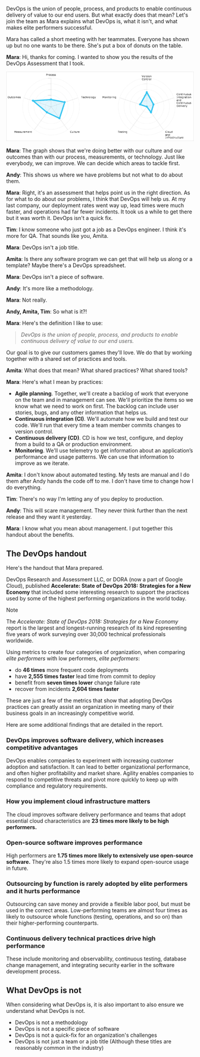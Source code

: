 DevOps is the union of people, process, and products to enable continuous delivery of value to our end users. But what exactly does that mean? Let's join the team as Mara explains what DevOps is, what it isn't, and what makes elite performers successful.

Mara has called a short meeting with her teammates. Everyone has shown up but no one wants to be there. She's put a box of donuts on the table.

**Mara**: Hi, thanks for coming. I wanted to show you the results of the DevOps Assessment that I took.

![The team's progress for each of the Self-Assessment categories](../media/2-assessment-results.png)

**Mara**: The graph shows that we're doing better with our culture and our outcomes than with our process, measurements, or technology. Just like everybody, we can improve. We can decide which areas to tackle first.

**Andy**: This shows us where we have problems but not what to do about them.

**Mara**: Right, it's an assessment that helps point us in the right direction. As for what to do about our problems, I think that DevOps will help us. At my last company, our deployment rates went way up, lead times were much faster, and operations had far fewer incidents. It took us a while to get there but it was worth it. DevOps isn't a quick fix.

**Tim**: I know someone who just got a job as a DevOps engineer. I think it's more for QA. That sounds like you, Amita.

**Mara**: DevOps isn't a job title.

**Amita**: Is there any software program we can get that will help us along or a template? Maybe there's a DevOps spreadsheet.

**Mara**: DevOps isn't a piece of software.

**Andy**: It's more like a methodology.

**Mara**: Not really.

**Andy, Amita, Tim**: So what is it?!

**Mara**: Here's the definition I like to use:

> _DevOps is the union of people, process, and products to enable continuous delivery of value to our end users._

Our goal is to give our customers games they'll love. We do that by working together with a shared set of practices and tools.

**Amita**: What does that mean? What shared practices? What shared tools?

**Mara**: Here's what I mean by practices:

- **Agile planning**. Together, we'll create a backlog of work that everyone on the team and in management can see. We'll prioritize the items so we know what we need to work on first. The backlog can include user stories, bugs, and any other information that helps us.
- **Continuous integration (CI)**. We'll automate how we build and test our code. We'll run that every time a team member commits changes to version control.
- **Continuous delivery (CD)**. CD is how we test, configure, and deploy from a build to a QA or production environment.
- **Monitoring**. We'll use telemetry to get information about an application’s performance and usage patterns. We can use that information to improve as we iterate.

**Amita**: I don't know about automated testing. My tests are manual and I do them after Andy hands the code off to me. I don't have time to change how I do everything.

**Tim**: There's no way I'm letting any of you deploy to production.

**Andy**: This will scare management. They never think further than the next release and they want it yesterday.

**Mara**: I know what you mean about management. I put together this handout about the benefits.

## The DevOps handout

Here's the handout that Mara prepared.

DevOps Research and Assessment LLC, or DORA (now a part of Google Cloud), published **Accelerate: State of DevOps 2018: Strategies for a New Economy** that included some interesting research to support the practices used by some of the highest performing organizations in the world today.

> [!NOTE]
> The _Accelerate: State of DevOps 2018: Strategies for a New Economy_ report is the largest and longest-running research of its kind representing five years of work surveying over 30,000 technical professionals worldwide.

Using metrics to create four categories of organization, when comparing _elite performers_ with low performers, _elite performers_:

- do **46 times** more frequent code deployments
- have **2,555 times faster** lead time from commit to deploy
- benefit from **seven times lower** change failure rate
- recover from incidents **2,604 times faster**

These are just a few of the metrics that show that adopting DevOps practices can greatly assist an organization in meeting many of their business goals in an increasingly competitive world.

Here are some additional findings that are detailed in the report.

### DevOps improves software delivery, which increases competitive advantages

DevOps enables companies to experiment with increasing customer adoption and satisfaction. It can lead to better organizational performance, and often higher profitability and market share. Agility enables companies to respond to competitive threats and pivot more quickly to keep up with compliance and regulatory requirements.

### How you implement cloud infrastructure matters

The cloud improves software delivery performance and teams that adopt essential cloud characteristics are **23 times more likely to be high performers.**

### Open-source software improves performance

High performers are **1.75 times more likely to extensively use open-source software.** They're also 1.5 times more likely to expand open-source usage in future.

### Outsourcing by function is rarely adopted by elite performers and it hurts performance

Outsourcing can save money and provide a flexible labor pool, but must be used in the correct areas. Low-performing teams are almost four times as likely to outsource whole functions (testing, operations, and so on) than their higher-performing counterparts.

### Continuous delivery technical practices drive high performance

These include monitoring and observability, continuous testing, database change management, and integrating security earlier in the software development process.

## What DevOps is not

When considering what DevOps is, it is also important to also ensure we understand what DevOps is not.

- DevOps is not a methodology
- DevOps is not a specific piece of software
- DevOps is not a quick-fix for an organization's challenges
- DevOps is not just a team or a job title (Although these titles are reasonably common in the industry)
